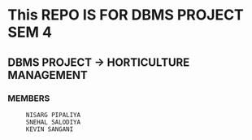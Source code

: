 # This REPO IS FOR DBMS PROJECT SEM 4 

<h2>DBMS PROJECT -> HORTICULTURE MANAGEMENT </h2>
<h3> MEMBERS</h3>
        
         NISARG PIPALIYA
         SNEHAL SALODIYA
         KEVIN SANGANI

